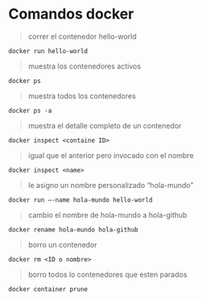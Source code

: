 # Comandos docker

> correr el contenedor hello-world 
```
docker run hello-world
```

> muestra los contenedores activos
```
docker ps
```

> muestra todos los contenedores
```
docker ps -a
```

> muestra el detalle completo de un contenedor
```
docker inspect <containe ID> 
```

> igual que el anterior pero invocado con el nombre
```
docker inspect <name> 
```

> le asigno un nombre personalizado “hola-mundo”
```
docker run –-name hola-mundo hello-world
```

> cambio el nombre de hola-mundo a hola-github
```
docker rename hola-mundo hola-github
```

> borro un contenedor
```
docker rm <ID o nombre>
```

> borro todos lo contenedores que esten parados
```
docker container prune
```
